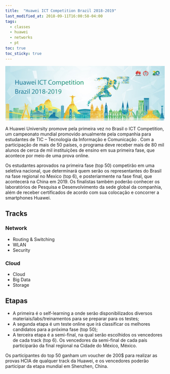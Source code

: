 ```yaml
---
title:  "Huawei ICT Competition Brazil 2018-2019"
last_modified_at: 2018-09-11T16:00:58-04:00
tags:
  - classes
  - huawei
  - networks
  - pt
toc: true
toc_sticky: true
---
```


![](/assets/images/posts/2018-09-11-ict-competition.jpg)

A Huawei University promove pela primeira vez no Brasil o ICT Competition, um campeonato mundial promovido anualmente pela companhia para estudantes de TIC – Tecnologia da Informação e Comunicação . Com a participação de mais de 50 países, o programa deve receber mais de 80 mil alunos de cerca de mil instituições de ensino em sua primeira fase, que acontece por meio de uma prova online.

Os estudantes aprovados na primeira fase (top 50) competirão em uma seletiva nacional, que determinará quem serão os representantes do Brasil na fase regional no Mexico (top 6), e posteriarmente na fase final, que acontecerá na China em 2019. Os finalistas também poderão conhecer os laboratórios de Pesquisa e Desenvolvimento da sede global da companhia, além de receber certificados de acordo com sua colocação e concorrer a smartphones Huawei.


## Tracks

### Network
- Routing & Switching
- WLAN
- Security

### Cloud
- Cloud
- Big Data
- Storage

## Etapas

- A primeira é o self-learning a onde serão disponibilizados diversos materiais/labs/treinamentos para se preparar para os testes;
- A segunda etapa é um teste online que irá classificar os melhores candidatos para a próxima fase (top 50);
- A terceira etapa é a semi-final, na qual serão escolhidos os vencedores de cada track (top 6). Os vencedores da semi-final de cada país participarão da final regional na Cidade do México, México.

Os participantes do top 50 ganham um voucher de 200$ para realizar as provas HCIA de qualquer track da Huawei, e os vencedores poderão participar da etapa mundial em Shenzhen, China.

